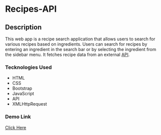 # Recipes-API

## Description

This web app is a recipe search application that allows users to search for various recipes based on ingredients. Users can search for recipes by entering an ingredient in the search bar or by selecting the ingredient from the sidebar menu. It fetches recipe data from an external [API](https://forkify-api.herokuapp.com/ "API Link").

### Tecknologies Used

* HTML
* CSS
* Bootstrap
* JavaScript
* API
* XMLHttpRequest

### Demo Link

[Click Here](https://victory-17.github.io/Recipes-API "Demo link")
